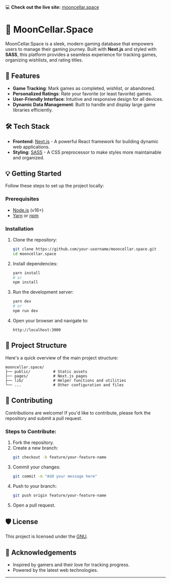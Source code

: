 💻 **Check out the live site:** [mooncellar.space](https://mooncellar.space)

# 🌙 MoonCellar.Space

MoonCellar.Space is a sleek, modern gaming database that empowers users to manage their gaming journey. Built with **Next.js** and styled with **SASS**, this platform provides a seamless experience for tracking games, organizing wishlists, and rating titles. 

## 🚀 Features

- **Game Tracking**: Mark games as completed, wishlist, or abandoned.
- **Personalized Ratings**: Rate your favorite (or least favorite) games.
- **User-Friendly Interface**: Intuitive and responsive design for all devices.
- **Dynamic Data Management**: Built to handle and display large game libraries efficiently.

## 🛠️ Tech Stack

- **Frontend**: [Next.js](https://nextjs.org/) - A powerful React framework for building dynamic web applications.
- **Styling**: [SASS](https://sass-lang.com/) - A CSS preprocessor to make styles more maintainable and organized.

## 💡 Getting Started

Follow these steps to set up the project locally:

### Prerequisites
- [Node.js](https://nodejs.org/) (v16+)
- [Yarn](https://yarnpkg.com/) or [npm](https://www.npmjs.com/)

### Installation

1. Clone the repository:
   ```bash
   git clone https://github.com/your-username/mooncellar.space.git
   cd mooncellar.space
   ```

2. Install dependencies:
   ```bash
   yarn install
   # or
   npm install
   ```

3. Run the development server:
   ```bash
   yarn dev
   # or
   npm run dev
   ```

4. Open your browser and navigate to:
   ```
   http://localhost:3000
   ```

## 📂 Project Structure

Here's a quick overview of the main project structure:

```
mooncellar.space/
├── public/          # Static assets
├── pages/           # Next.js pages
├── lib/             # Helper functions and utilities
└── ...              # Other configuration and files
```

## 🌟 Contributing

Contributions are welcome! If you'd like to contribute, please fork the repository and submit a pull request.

### Steps to Contribute:

1. Fork the repository.
2. Create a new branch:
   ```bash
   git checkout -b feature/your-feature-name
   ```
3. Commit your changes:
   ```bash
   git commit -m "Add your message here"
   ```
4. Push to your branch:
   ```bash
   git push origin feature/your-feature-name
   ```
5. Open a pull request.

## 🛡️ License

This project is licensed under the [GNU](./LICENSE).

## 🙌 Acknowledgements

- Inspired by gamers and their love for tracking progress.
- Powered by the latest web technologies.

---


